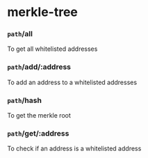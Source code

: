 # merkle-tree

### `path`/all
To get all whitelisted addresses

###  `path`/add/:address
To add an address to a whitelisted addresses

###  `path`/hash
To get the merkle root

### `path`/get/:address
To check if an address is a whitelisted address
